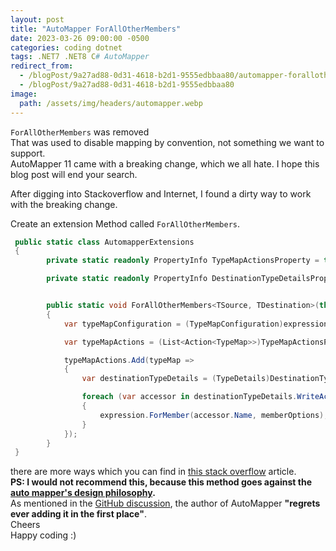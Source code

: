 ```yaml
---
layout: post
title: "AutoMapper ForAllOtherMembers"
date: 2023-03-26 09:00:00 -0500
categories: coding dotnet
tags: .NET7 .NET8 C# AutoMapper
redirect_from:
  - /blogPost/9a27ad88-0d31-4618-b2d1-9555edbbaa80/automapper-forallothermembers
  - /blogPost/9a27ad88-0d31-4618-b2d1-9555edbbaa80
image:
  path: /assets/img/headers/automapper.webp
---
```


`ForAllOtherMembers` was removed <br>
That was used to disable mapping by convention, not something we want to support.
<br>
AutoMapper 11 came with a breaking change, which we all hate. I hope this blog post will end your search.

After digging into Stackoverflow and Internet, I found a dirty way to work with the breaking change.

Create an extension Method called `ForAllOtherMembers`.

```cs
 public static class AutomapperExtensions
 {
        private static readonly PropertyInfo TypeMapActionsProperty = typeof(TypeMapConfiguration).GetProperty("TypeMapActions", BindingFlags.NonPublic | BindingFlags.Instance);

        private static readonly PropertyInfo DestinationTypeDetailsProperty = typeof(TypeMap).GetProperty("DestinationTypeDetails", BindingFlags.NonPublic | BindingFlags.Instance);


        public static void ForAllOtherMembers<TSource, TDestination>(this IMappingExpression<TSource, TDestination> expression, Action<IMemberConfigurationExpression<TSource, TDestination, object>> memberOptions)
        {
            var typeMapConfiguration = (TypeMapConfiguration)expression;

            var typeMapActions = (List<Action<TypeMap>>)TypeMapActionsProperty.GetValue(typeMapConfiguration);

            typeMapActions.Add(typeMap =>
            {
                var destinationTypeDetails = (TypeDetails)DestinationTypeDetailsProperty.GetValue(typeMap);

                foreach (var accessor in destinationTypeDetails.WriteAccessors.Where(m => typeMapConfiguration.GetDestinationMemberConfiguration(m) == null))
                {
                    expression.ForMember(accessor.Name, memberOptions);
                }
            });
        }
 }
```

there are more ways which you can find in [this stack overflow](https://stackoverflow.com/questions/71311303/replacement-for-automappers-forallothermembers) article.
<br>
**PS: I would not recommend this, because this method goes against the [auto mapper's design philosophy](https://jimmybogard.com/automappers-design-philosophy/).** <br>
As mentioned in the [GitHub discussion](https://github.com/AutoMapper/AutoMapper/discussions/4036), the author of AutoMapper **"regrets ever adding it in the first place"**.
<br>
Cheers <br>
Happy coding :)

